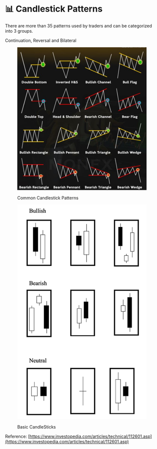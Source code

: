 # 📊 Candlestick Patterns

There are more than 35 patterns used by traders and can be categorized into 3 groups.

Continuation, Reversal and Bilateral

<figure><img src="../../.gitbook/assets/image (13) (1).png" alt=""><figcaption><p>Common Candlestick Patterns</p></figcaption></figure>

<figure><img src="../../.gitbook/assets/image (23).png" alt=""><figcaption><p>Basic CandleSticks</p></figcaption></figure>



Reference: [https://www.investopedia.com/articles/technical/112601.asp](https://www.investopedia.com/articles/technical/112601.asp)
